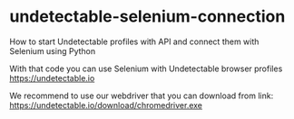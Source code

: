 # undetectable-selenium-connection

How to start Undetectable profiles with API and connect them with Selenium using Python

With that code you can use Selenium with Undetectable browser profiles https://undetectable.io 

We recommend to use our webdriver that you can download from link: 
https://undetectable.io/download/chromedriver.exe

